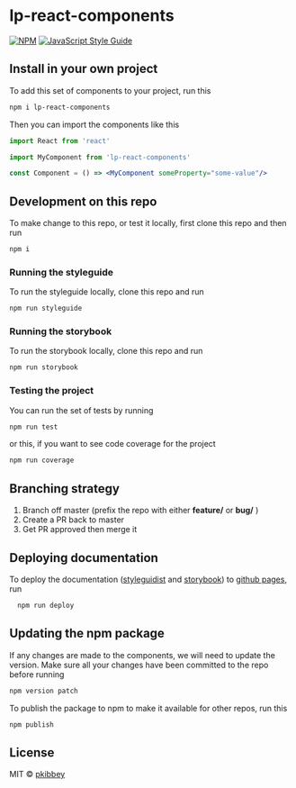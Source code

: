 # lp-react-components

[![NPM](https://img.shields.io/npm/v/lp-react-components.svg)](https://www.npmjs.com/package/lp-react-components) [![JavaScript Style Guide](https://img.shields.io/badge/code_style-standard-brightgreen.svg)](https://standardjs.com)

## Install in your own project

To add this set of components to your project, run this

```bash
npm i lp-react-components
```

Then you can import the components like this

```jsx
import React from 'react'

import MyComponent from 'lp-react-components'

const Component = () => <MyComponent someProperty="some-value"/>
```

## Development on this repo

To make change to this repo, or test it locally, first clone this repo and then run

```bash
npm i
```

### Running the styleguide

To run the styleguide locally, clone this repo and run

```bash
npm run styleguide
```

### Running the storybook

To run the storybook locally, clone this repo and run

```bash
npm run storybook
```

### Testing the project

You can run the set of tests by running

```bash
npm run test
```

or this, if you want to see code coverage for the project

```bash
npm run coverage
```

## Branching strategy

1. Branch off master (prefix the repo with either **feature/** or **bug/** )
2. Create a PR back to master
3. Get PR approved then merge it

## Deploying documentation

To deploy the documentation ([styleguidist](https://react-styleguidist.js.org/) and [storybook](https://storybook.js.org/)) to [github pages](https://pkibbey.github.io/lp-react-components/), run

```bash
  npm run deploy
```

## Updating the npm package

If any changes are made to the components, we will need to update the version. Make sure all your changes have been committed to the repo before running

```bash
npm version patch
```

To publish the package to npm to make it available for other repos, run this
```bash
npm publish
```

## License

MIT © [pkibbey](https://github.com/pkibbey)
